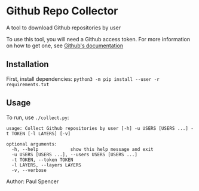 # Github Repo Collector

A tool to download Github repositories by user

To use this tool, you will need a Github access token. For more information on how to get one, see [Github's documentation](https://docs.github.com/en/github/authenticating-to-github/keeping-your-account-and-data-secure/creating-a-personal-access-token)


## Installation
First, install dependencies:
`python3 -m pip install --user -r requirements.txt`

## Usage
To run, use `./collect.py`:

```
usage: Collect Github repositories by user [-h] -u USERS [USERS ...] -t TOKEN [-l LAYERS] [-v]

optional arguments:
  -h, --help            show this help message and exit
  -u USERS [USERS ...], --users USERS [USERS ...]
  -t TOKEN, --token TOKEN
  -l LAYERS, --layers LAYERS
  -v, --verbose
```

Author: Paul Spencer
